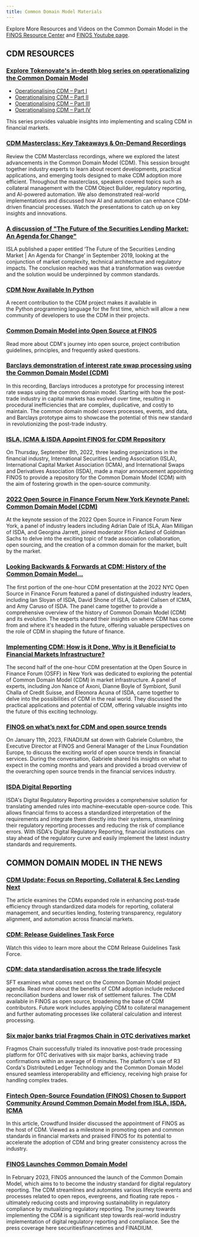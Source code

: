```yaml
---
title: Common Domain Model Materials
---
```


Explore More Resources and Videos on the Common Domain Model in the [FINOS Resource Center](https://resources.finos.org/category/projects-sigs/common-domain-model-cdm?projects-sigs=common-domain-model-cdm&c=cG9zdDo5OTEwNzc%3D) and [FINOS Youtube page](https://www.youtube.com/watch?v=wDzOMl8ZsgM&list=PLmPXh6nBuhJsqoqAAIryD6P7N1cacdgJM).

## CDM RESOURCES

### [Explore Tokenovate's in-depth blog series on operationalizing the Common Domain Model](https://www.tokenovate.com/blog/)

- [Operationalising CDM – Part I](https://www.tokenovate.com/operationalising-cdm-part-one/)
- [Operationalising CDM – Part II](https://www.tokenovate.com/operationalising-cdm-part-ii/)
- [Operationalising CDM – Part III](https://www.tokenovate.com/operationalising-cdm-part-iii/)
- [Operationalising CDM – Part IV](https://www.tokenovate.com/operationalising-cdm-part-iv/)

This series provides valuable insights into implementing and scaling CDM in financial markets.

### [CDM Masterclass: Key Takeaways & On-Demand Recordings](https://www.finos.org/blog/cdm-masterclass-key-takeaways-on-demand-recordings)

Review the CDM Masterclass recordings, where we explored the latest advancements in the Common Domain Model (CDM). This session brought together industry experts to learn about recent developments, practical applications, and emerging tools designed to make CDM adoption more efficient. Throughout the masterclass, speakers covered topics such as collateral management with the CDM Object Builder, regulatory reporting, and AI-powered automation. We also demonstrated real-world implementations and discussed how AI and automation can enhance CDM-driven financial processes. Watch the presentations to catch up on key insights and innovations.

### [A discussion of "The Future of the Securities Lending Market: An Agenda for Change"](https://www.finos.org/blog/the-future-of-securities-lending-market)

ISLA published a paper entitled ‘The Future of the Securities Lending Market | An Agenda for Change’ in September 2019, looking at the conjunction of market complexity, technical architecture and regulatory impacts. The conclusion reached was that a transformation was overdue and the solution would be underpinned by common standards.

### [CDM Now Available In Python](https://www.finos.org/blog/cdm-now-available-in-python)

A recent contribution to the CDM project makes it available in the Python programming language for the first time, which will allow a new community of developers to use the CDM in their projects.

### [Common Domain Model into Open Source at FINOS](https://www.finos.org/hubfs/Accepted%20FINOS%20Edits_%20Common%20Domain%20Model%20into%20Open%20Source%20at%20FINOS.docx.pdf)

Read more about CDM's journey into open source, project contribution guidelines, principles, and frequently asked questions.

### [Barclays demonstration of interest rate swap processing using the Common Domain Model (CDM)](https://www.youtube.com/watch?v=LTWn_AWC4F8)

In this recording, Barclays introduces a prototype for processing interest rate swaps using the common domain model. Starting with how the post-trade industry in capital markets has evolved over time, resulting in procedural inefficiencies that are complex, duplicative, and costly to maintain. The common domain model covers processes, events, and data, and Barclays prototype aims to showcase the potential of this new standard in revolutionizing the post-trade industry. 

### [ISLA, ICMA & ISDA Appoint FINOS for CDM Repository](https://www.islaemea.org/press-releases/isla-icma-isda-appoint-finos-for-cdm-repository/)

On Thursday, September 8th, 2022, three leading organizations in the financial industry, International Securities Lending Association (ISLA), International Capital Market Association (ICMA), and International Swaps and Derivatives Association (ISDA), made a major announcement appointing FINOS to provide a repository for the Common Domain Model (CDM) with the aim of fostering growth in the open-source community.

### [2022 Open Source in Finance Forum New York Keynote Panel: Common Domain Model (CDM)](https://resources.finos.org/content/keynote-panel-common-domain-model-cdm/?projects-sigs=common-domain-model-cdm)

At the keynote session of the 2022 Open Source in Finance Forum New York, a panel of industry leaders including Adrian Dale of ISLA, Alan Milligan of ISDA, and Georgina Jarrett, joined moderator Ffion Acland of Goldman Sachs to delve into the exciting topic of trade association collaboration, open sourcing, and the creation of a common domain for the market, built by the market. 

### [Looking Backwards & Forwards at CDM: History of the Common Domain Model…](https://resources.finos.org/content/looking-backwards-forwards-at-cdm-history-of-the-common-domain-model/?projects-sigs=common-domain-model-cdm)

The first portion of the one-hour CDM presentation at the 2022 NYC Open Source in Finance Forum featured a panel of distinguished industry leaders, including Ian Sloyan of ISDA, David Shone of ISLA, Gabriel Callsen of ICMA, and Amy Caruso of ISDA. The panel came together to provide a comprehensive overview of the history of Common Domain Model (CDM) and its evolution. The experts shared their insights on where CDM has come from and where it's headed in the future, offering valuable perspectives on the role of CDM in shaping the future of finance.

### [Implementing CDM: How is it Done, Why is it Beneficial to Financial Markets Infrastructure?](https://resources.finos.org/content/implementing-cdm-how-is-it-done-why-is-it-beneficial-to-financial-markets-infrastructure/?projects-sigs=common-domain-model-cdm)

The second half of the one-hour CDM presentation at the Open Source in Finance Forum (OSFF) in New York was dedicated to exploring the potential of Common Domain Model (CDM) in market infrastructure. A panel of experts, including Jon Nance of Axoni, Dianne Boyle of Symbiont, Sunil Challa of Credit Suisse, and Eleonora Acuna of ISDA, came together to delve into the possibilities of CDM in the real world. They discussed the practical applications and potential of CDM, offering valuable insights into the future of this exciting technology.

### [FINOS on what’s next for CDM and open source trends](https://finadium.com/sfm-interview-finos-on-whats-next-for-cdm-and-open-source-trends/)

On January 11th, 2023, FINADIUM sat down with Gabriele Columbro, the Executive Director at FINOS and General Manager of the Linux Foundation Europe, to discuss the exciting world of open source trends in financial services. During the conversation, Gabriele shared his insights on what to expect in the coming months and years and provided a broad overview of the overarching open source trends in the financial services industry.

### [ISDA Digital Reporting](https://resources.finos.org/content/isda-digital-reporting/?projects-sigs=common-domain-model-cdm) 

ISDA's Digital Regulatory Reporting provides a comprehensive solution for translating amended rules into machine-executable open-source code. This allows financial firms to access a standardized interpretation of the requirements and integrate them directly into their systems, streamlining their regulatory reporting processes and reducing the risk of compliance errors. With ISDA's Digital Regulatory Reporting, financial institutions can stay ahead of the regulatory curve and easily implement the latest industry standards and requirements.

## COMMON DOMAIN MODEL IN THE NEWS 

### [CDM Update: Focus on Reporting, Collateral & Sec Lending Next](https://derivsource.com/2024/08/28/common-domain-model-providing-a-standardised-data-representation-of-trade-events-isda-cdm/?utm_campaign=DerivSource%20SOCIALS&utm_content=305908647&utm_medium=social&utm_source=linkedin&hss_channel=lcp-1903852)

The article examines the CDMs expanded role in enhancing post-trade efficiency through standardized data models for reporting, collateral management, and securities lending, fostering transparency, regulatory alignment, and automation across financial markets.

### [CDM: Release Guidelines Task Force](https://resources.finos.org/category/projects-sigs/common-domain-model-cdm/?projects-sigs=common-domain-model-cdm&c=cG9zdDo5OTE3MDQ%3D)

Watch this video to learn more about the CDM Release Guidelines Task Force. 

### [CDM: data standardisation across the trade lifecycle](https://www.securitiesfinancetimes.com/sltimes/SFT_issue_324.pdf)

SFT examines what comes next on the Common Domain Model project agenda. Read more about the benefits of CDM adoption include reduced reconciliation burdens and lower risk of settlement failures. The CDM available in FINOS as open source, broadening the base of CDM contributors. Future work includes applying CDM to collateral management and further automating processes like collateral calculation and interest processing.

### [Six major banks trial Fragmos Chain in OTC derivatives market](https://www.finextra.com/pressarticle/100503/six-major-banks-trial-fragmos-chain-in-otc-derivatives-market)

Fragmos Chain successfully trialed its innovative post-trade processing platform for OTC derivatives with six major banks, achieving trade confirmations within an average of 6 minutes. The platform's use of R3 Corda's Distributed Ledger Technology and the Common Domain Model ensured seamless interoperability and efficiency, receiving high praise for handling complex trades. 

### [Fintech Open-Source Foundation (FINOS) Chosen to Support Community Around Common Domain Model from ISLA, ISDA, ICMA](https://www.crowdfundinsider.com/2022/09/195862-fintech-open-source-foundation-finos-chosen-to-support-community-around-common-domain-model-from-isla-isda-icma/)

In this article, Crowdfund Insider discussed the appointment of FINOS as the host of CDM. Viewed as a milestone in promoting open and common standards in financial markets and praised FINOS for its potential to accelerate the adoption of CDM and bring greater consistency across the industry.

### [FINOS Launches Common Domain Model](https://www.accesswire.com/viewarticle.aspx?id=739516)

In February 2023, FINOS announced the launch of the Common Domain Model, which aims to to become the industry standard for digital regulatory reporting. The CDM streamlines and automates various lifecycle events and processes related to open repos, evergreens, and floating rate repos - ultimately reducing costs and improving sustainability in regulatory compliance by mutualizing regulatory reporting. The journey towards implementing the CDM is a significant step towards real-world industry implementation of digital regulatory reporting and compliance. See the press coverage here securitiesfinancetimes and FINADIUM.
